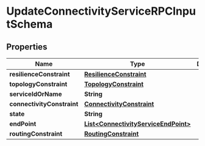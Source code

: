 
# UpdateConnectivityServiceRPCInputSchema

## Properties
Name | Type | Description | Notes
------------ | ------------- | ------------- | -------------
**resilienceConstraint** | [**ResilienceConstraint**](ResilienceConstraint.md) |  |  [optional]
**topologyConstraint** | [**TopologyConstraint**](TopologyConstraint.md) |  |  [optional]
**serviceIdOrName** | **String** |  |  [optional]
**connectivityConstraint** | [**ConnectivityConstraint**](ConnectivityConstraint.md) |  |  [optional]
**state** | **String** |  |  [optional]
**endPoint** | [**List&lt;ConnectivityServiceEndPoint&gt;**](ConnectivityServiceEndPoint.md) |  |  [optional]
**routingConstraint** | [**RoutingConstraint**](RoutingConstraint.md) |  |  [optional]



